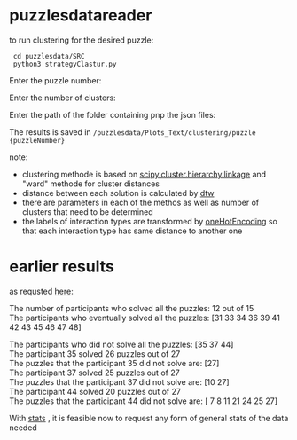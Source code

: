 # puzzlesdatareader
to run clustering for the desired puzzle:
```
 cd puzzlesdata/SRC
 python3 strategyClastur.py
```
Enter the puzzle number: 

Enter the number of clusters: 

Enter the path of the folder containing pnp the json files: 


The results is saved in ```/puzzlesdata/Plots_Text/clustering/puzzle {puzzleNumber}```

note:
* clustering methode is based on [scipy.cluster.hierarchy.linkage](https://docs.scipy.org/doc/scipy/reference/generated/scipy.cluster.hierarchy.linkage.html) and "ward" methode for cluster distances
* distance between each solution is calculated by [dtw](https://dtaidistance.readthedocs.io/en/latest/usage/dtw.html#dtw-between-multiple-time-series)
* there are parameters in each of the methos as well as number of clusters that need to be determined 
* the labels of interaction types are transformed by [oneHotEncoding](https://scikit-learn.org/stable/modules/generated/sklearn.preprocessing.OneHotEncoder.html) so that each interaction type has same distance to another one

# earlier results
as requsted [here](https://github.com/svetlanalevit/puzzle-scenes/projects/1#card-88830295):  

The number of participants who solved all the puzzles: 12 out of 15  
The participants who eventually solved all the puzzles:  [31 33 34 36 39 41 42 43 45 46 47 48]  
  
The participants who did not solve all the puzzles:  [35 37 44]  
The participant 35 solved 26 puzzles out of 27  
The puzzles that the participant 35 did not solve are: [27]  
The participant 37 solved 25 puzzles out of 27  
The puzzles that the participant 37 did not solve are: [10 27]  
The participant 44 solved 20 puzzles out of 27  
The puzzles that the participant 44 did not solve are: [ 7  8 11 21 24 25 27]  

With [stats](https://github.com/jinanallan/puzzlesdata/blob/main/stats.py) , it is feasible now to request any form of general stats of the data needed
